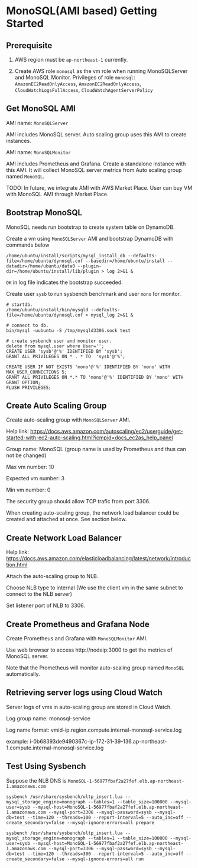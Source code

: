 # MonoSQL(AMI based) Getting Started

## Prerequisite

1. AWS region must be `ap-northeast-1` currently.

2. Create AWS role `monosql` as the vm role when running MonoSQLServer and MonoSQL Monitor. Privileges of role `monosql`: `AmazonEC2ReadOnlyAccess`, `AmazonEC2ReadOnlyAccess`, `CloudWatchLogsFullAccess`, `CloudWatchAgentServerPolicy`

## Get MonoSQL AMI

AMI name: `MonoSQLServer`

AMI includes MonoSQL server. Auto scaling group uses this AMI to create instances.

AMI name: `MonoSQLMonitor`

AMI includes Prometheus and Grafana. Create a standalone instance with this AMI. It will collect MonoSQL server metrics from Auto scaling group named `MonoSQL`.

TODO: In future, we integrate AMI with AWS Market Place. User can buy VM with MonoSQL AMI through Market Place.

## Bootstrap MonoSQL

MonoSQL needs run bootstrap to create system table on DynamoDB.

Create a vm using `MonoSQLServer` AMI and bootstrap DynamoDB with commands below

```
/home/ubuntu/install/scripts/mysql_install_db --defaults-file=/home/ubuntu/dynosql.cnf --basedir=/home/ubuntu/install --datadir=/home/ubuntu/data0 --plugin-dir=/home/ubuntu/install/lib/plugin > log 2>&1 &
```

`OK` in log file indicates the bootstrap succeeded.

Create user `sysb` to run sysbench benchmark and user `mono` for monitor.

```
# startdb.
/home/ubuntu/install/bin/mysqld --defaults-file=/home/ubuntu/dynosql.cnf > mysql_log 2>&1 &

# connect to db.
bin/mysql -uubuntu -S /tmp/mysqld3306.sock test

# create sysbench user and monitor user.
delete from mysql.user where User='';
CREATE USER 'sysb'@'%' IDENTIFIED BY 'sysb';
GRANT ALL PRIVILEGES ON * . * TO  'sysb'@'%';

CREATE USER IF NOT EXISTS 'mono'@'%' IDENTIFIED BY 'mono' WITH MAX_USER_CONNECTIONS 5;
GRANT ALL PRIVILEGES ON *.* TO 'mono'@'%' IDENTIFIED BY 'mono' WITH GRANT OPTION;
FLUSH PRIVILEGES;

```


## Create Auto Scaling Group

Create auto-scaling group with `MonoSQLServer` AMI.

Help link: https://docs.aws.amazon.com/autoscaling/ec2/userguide/get-started-with-ec2-auto-scaling.html?icmpid=docs_ec2as_help_panel

Group name: MonoSQL (group name is used by Prometheus and thus can not be changed)

Max vm number: 10

Expected vm number: 3

Min vm number: 0

The security group should allow TCP trafic from port 3306.

When creating auto-scaling group, the network load balancer could be created and attached at once. See section below.

## Create Network Load Balancer

Help link: https://docs.aws.amazon.com/elasticloadbalancing/latest/network/introduction.html

Attach the auto-scaling group to NLB.

Choose NLB type to internal (We use the client vm in the same subnet to connect to the NLB server)

Set listener port of NLB to 3306.

## Create Prometheus and Grafana Node

Create Prometheus and Grafana with `MonoSQLMonitor` AMI.

Use web browser to access http://nodeip:3000 to get the metrics of MonoSQL server.

Note that the Prometheus will monitor auto-scaling group named `MonoSQL` automatically.

## Retrieving server logs using Cloud Watch

Server logs of vms in auto-scaling group are stored in Cloud Watch.

Log group name: monosql-service

Log name format: vmid-ip.region.compute.internal-monosql-service.log 

example: i-0b68393de9490367c-ip-172-31-39-136.ap-northeast-1.compute.internal-monosql-service.log

## Test Using Sysbench

Suppose the NLB DNS is `MonoSQL-1-56977fbaf2a27fef.elb.ap-northeast-1.amazonaws.com`

```
sysbench /usr/share/sysbench/oltp_insert.lua --mysql_storage_engine=monograph --tables=1 --table_size=100000 --mysql-user=sysb --mysql-host=MonoSQL-1-56977fbaf2a27fef.elb.ap-northeast-1.amazonaws.com --mysql-port=3306 --mysql-password=sysb --mysql-db=test --time=120 --threads=100 --report-interval=5 --auto_inc=off --create_secondary=false --mysql-ignore-errors=all prepare

sysbench /usr/share/sysbench/oltp_insert.lua --mysql_storage_engine=monograph --tables=1 --table_size=100000 --mysql-user=sysb --mysql-host=MonoSQL-1-56977fbaf2a27fef.elb.ap-northeast-1.amazonaws.com --mysql-port=3306 --mysql-password=sysb --mysql-db=test --time=120 --threads=300 --report-interval=5 --auto_inc=off --create_secondary=false --mysql-ignore-errors=all run
```
